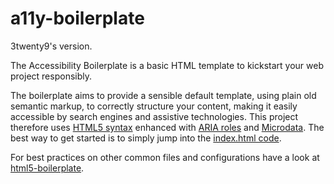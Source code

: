 # a11y-boilerplate

3twenty9's version.

The Accessibility Boilerplate is a basic HTML template to kickstart your web project responsibly.

The boilerplate aims to provide a sensible default template, using plain old semantic markup, to correctly structure your content, making it easily accessible by search engines and assistive technologies. This project therefore uses [HTML5 syntax](http://diveintohtml5.info/) enhanced with [ARIA roles](http://blog.paciellogroup.com/2013/02/using-wai-aria-landmarks-2013/) and [Microdata](https://support.google.com/webmasters/answer/176035?hl=en). The best way to get started is to simply jump into the [index.html code](https://github.com/voorhoede/a11y-boilerplate/blob/gh-pages/index.html).

For best practices on other common files and configurations have a look at [html5-boilerplate](https://github.com/h5bp/html5-boilerplate/).

